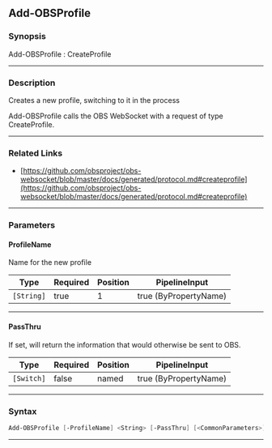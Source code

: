 Add-OBSProfile
--------------
### Synopsis
Add-OBSProfile : CreateProfile

---
### Description

Creates a new profile, switching to it in the process


Add-OBSProfile calls the OBS WebSocket with a request of type CreateProfile.

---
### Related Links
* [https://github.com/obsproject/obs-websocket/blob/master/docs/generated/protocol.md#createprofile](https://github.com/obsproject/obs-websocket/blob/master/docs/generated/protocol.md#createprofile)



---
### Parameters
#### **ProfileName**

Name for the new profile






|Type      |Required|Position|PipelineInput        |
|----------|--------|--------|---------------------|
|`[String]`|true    |1       |true (ByPropertyName)|



---
#### **PassThru**

If set, will return the information that would otherwise be sent to OBS.






|Type      |Required|Position|PipelineInput        |
|----------|--------|--------|---------------------|
|`[Switch]`|false   |named   |true (ByPropertyName)|



---
### Syntax
```PowerShell
Add-OBSProfile [-ProfileName] <String> [-PassThru] [<CommonParameters>]
```
---

